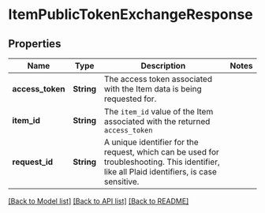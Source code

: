 # ItemPublicTokenExchangeResponse

## Properties

Name | Type | Description | Notes
------------ | ------------- | ------------- | -------------
**access_token** | **String** | The access token associated with the Item data is being requested for. | 
**item_id** | **String** | The `item_id` value of the Item associated with the returned `access_token` | 
**request_id** | **String** | A unique identifier for the request, which can be used for troubleshooting. This identifier, like all Plaid identifiers, is case sensitive. | 

[[Back to Model list]](../README.md#documentation-for-models) [[Back to API list]](../README.md#documentation-for-api-endpoints) [[Back to README]](../README.md)


